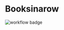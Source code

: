 # Booksinarow

![workflow badge](https://github.com/Booksinarow/Booksinarow/actions/workflows/main.yml/badge.svg)